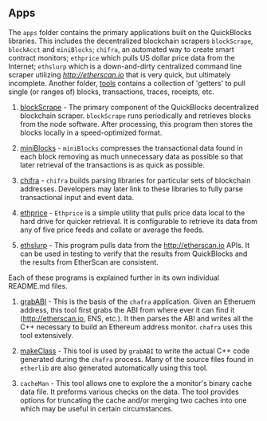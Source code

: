 ## Apps

The `apps` folder contains the primary applications built on the QuickBlocks libraries. This includes the decentralized blockchain scrapers `blockScrape`, `blockAcct` and `miniBlocks`; `chifra`, an automated way to create smart contract monitors; `ethprice` which pulls US dollar price data from the Internet; `ethslurp` which is a down-and-dirty centralized command line scraper utilizing *http://etherscan.io* that is very quick, but ultimately incomplete. Another folder, [tools](../tools) contains a collection of 'getters' to pull single (or ranges of) blocks, transactions, traces, receipts, etc.

1. [blockScrape](blockScrape) - The primary component of the QuickBlocks decentralized blockchain scraper. `blockScrape` runs periodically and retrieves blocks from the node software. After processing, this program then stores the blocks locally in a speed-optimized format.

2. [miniBlocks](miniBlocks) - `miniBlocks` compresses the transactional data found in each block removing as much unnecessary data as possible so that later retrieval of the transactions is as quick as possible.

3. [chifra](chifra) - `chifra` builds parsing libraries for particular sets of blockchain addresses. Developers may later link to these libraries to fully parse transactional input and event data.

4. [ethprice](ethprice) - `Ethprice` is a simple utility that pulls price data local to the hard drive for quicker retrieval. It is configurable to retrieve its data from any of five price feeds and collate or average the feeds.

5. [ethslurp](ethslurp) - This program pulls data from the http://etherscan.io APIs. It can be used in testing to verify that the results from QuickBlocks and the results from EtherScan are consistent.

Each of these programs is explained further in its own individual README.md files.

1. [grabABI](grabABI) - This is the basis of the `chafra` application. Given an Etheruem address, this tool first grabs the ABI from where ever it can find it (http://etherscan.io, ENS, etc.). It then parses the ABI and writes all the C++ necessary to build an Ethereum address monitor. `chafra` uses this tool extensively.

2. [makeClass](makeClass) - This tool is used by `grabABI` to write the actual C++ code generated during the `chafra` process. Many of the source files found in `etherlib` are also generated automatically using this tool.

3. `cacheMan` - This tool allows one to explore the a monitor's binary cache data file. It preforms various checks on the data. The tool provides options for truncating the cache and/or merging two caches into one which may be useful in certain circumstances.
